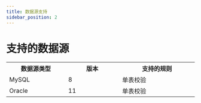 ```yaml
---
title: 数据源支持
sidebar_position: 2
---
```

# 支持的数据源

<table>
    <tr>
        <th width="200">数据源类型</th>
        <th width="200">版本</th>
        <th width="300">支持的规则</th>
    </tr>
    <tr>
        <td>MySQL</td>
        <td>8</td>
        <td>单表校验</td>
    </tr>
    <tr>
        <td>Oracle</td>
        <td>11</td>
        <td>单表校验</td>
    </tr>
</table>

